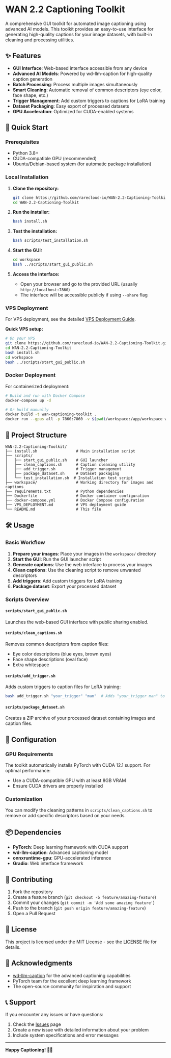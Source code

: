 # WAN 2.2 Captioning Toolkit

A comprehensive GUI toolkit for automated image captioning using advanced AI models. This toolkit provides an easy-to-use interface for generating high-quality captions for your image datasets, with built-in cleaning and processing utilities.

## ✨ Features

- **GUI Interface**: Web-based interface accessible from any device
- **Advanced AI Models**: Powered by wd-llm-caption for high-quality caption generation
- **Batch Processing**: Process multiple images simultaneously
- **Smart Cleaning**: Automatic removal of common descriptors (eye color, face shape, etc.)
- **Trigger Management**: Add custom triggers to captions for LoRA training
- **Dataset Packaging**: Easy export of processed datasets
- **GPU Acceleration**: Optimized for CUDA-enabled systems

## 🚀 Quick Start

### Prerequisites

- Python 3.8+
- CUDA-compatible GPU (recommended)
- Ubuntu/Debian-based system (for automatic package installation)

### Local Installation

1. **Clone the repository:**
   ```bash
   git clone https://github.com/rarecloud-io/WAN-2.2-Captioning-Toolkit.git
   cd WAN-2.2-Captioning-Toolkit
   ```

2. **Run the installer:**
   ```bash
   bash install.sh
   ```

3. **Test the installation:**
   ```bash
   bash scripts/test_installation.sh
   ```

4. **Start the GUI:**
   ```bash
   cd workspace
   bash ../scripts/start_gui_public.sh
   ```

5. **Access the interface:**
   - Open your browser and go to the provided URL (usually `http://localhost:7860`)
   - The interface will be accessible publicly if using `--share` flag

### VPS Deployment

For VPS deployment, see the detailed [VPS Deployment Guide](VPS_DEPLOYMENT.md).

**Quick VPS setup:**
```bash
# On your VPS
git clone https://github.com/rarecloud-io/WAN-2.2-Captioning-Toolkit.git
cd WAN-2.2-Captioning-Toolkit
bash install.sh
cd workspace
bash ../scripts/start_gui_public.sh
```

### Docker Deployment

For containerized deployment:

```bash
# Build and run with Docker Compose
docker-compose up -d

# Or build manually
docker build -t wan-captioning-toolkit .
docker run --gpus all -p 7860:7860 -v $(pwd)/workspace:/app/workspace wan-captioning-toolkit
```

## 📁 Project Structure

```
WAN-2.2-Captioning-Toolkit/
├── install.sh                 # Main installation script
├── scripts/
│   ├── start_gui_public.sh    # GUI launcher
│   ├── clean_captions.sh      # Caption cleaning utility
│   ├── add_trigger.sh         # Trigger management
│   ├── package_dataset.sh     # Dataset packaging
│   └── test_installation.sh  # Installation test script
├── workspace/                 # Working directory for images and captions
├── requirements.txt           # Python dependencies
├── Dockerfile                 # Docker container configuration
├── docker-compose.yml         # Docker Compose configuration
├── VPS_DEPLOYMENT.md          # VPS deployment guide
└── README.md                  # This file
```

## 🛠️ Usage

### Basic Workflow

1. **Prepare your images**: Place your images in the `workspace/` directory
2. **Start the GUI**: Run the GUI launcher script
3. **Generate captions**: Use the web interface to process your images
4. **Clean captions**: Use the cleaning script to remove unwanted descriptors
5. **Add triggers**: Add custom triggers for LoRA training
6. **Package dataset**: Export your processed dataset

### Scripts Overview

#### `scripts/start_gui_public.sh`
Launches the web-based GUI interface with public sharing enabled.

#### `scripts/clean_captions.sh`
Removes common descriptors from caption files:
- Eye color descriptions (blue eyes, brown eyes)
- Face shape descriptions (oval face)
- Extra whitespace

#### `scripts/add_trigger.sh`
Adds custom triggers to caption files for LoRA training:
```bash
bash add_trigger.sh "your_trigger" "man"  # Adds "your_trigger man" to all captions
```

#### `scripts/package_dataset.sh`
Creates a ZIP archive of your processed dataset containing images and caption files.

## 🔧 Configuration

### GPU Requirements
The toolkit automatically installs PyTorch with CUDA 12.1 support. For optimal performance:
- Use a CUDA-compatible GPU with at least 8GB VRAM
- Ensure CUDA drivers are properly installed

### Customization
You can modify the cleaning patterns in `scripts/clean_captions.sh` to remove or add specific descriptors based on your needs.

## 📦 Dependencies

- **PyTorch**: Deep learning framework with CUDA support
- **wd-llm-caption**: Advanced captioning model
- **onnxruntime-gpu**: GPU-accelerated inference
- **Gradio**: Web interface framework

## 🤝 Contributing

1. Fork the repository
2. Create a feature branch (`git checkout -b feature/amazing-feature`)
3. Commit your changes (`git commit -m 'Add some amazing feature'`)
4. Push to the branch (`git push origin feature/amazing-feature`)
5. Open a Pull Request

## 📄 License

This project is licensed under the MIT License - see the [LICENSE](LICENSE) file for details.

## 🙏 Acknowledgments

- [wd-llm-caption](https://github.com/your-repo/wd-llm-caption) for the advanced captioning capabilities
- PyTorch team for the excellent deep learning framework
- The open-source community for inspiration and support

## 📞 Support

If you encounter any issues or have questions:
1. Check the [Issues](https://github.com/YOUR_USERNAME/wan-captioning-toolkit/issues) page
2. Create a new issue with detailed information about your problem
3. Include system specifications and error messages

---

**Happy Captioning! 🎨✨**
